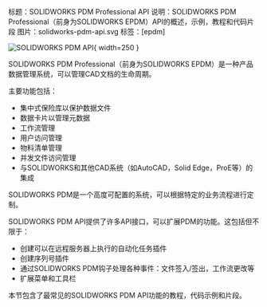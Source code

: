 标题：SOLIDWORKS PDM Professional API
说明：SOLIDWORKS PDM Professional（前身为SOLIDWORKS EPDM）API的概述，示例，教程和代码片段
图片：solidworks-pdm-api.svg
标签：[epdm]

![SOLIDWORKS PDM API](solidworks-pdm-api.svg){ width=250 }

SOLIDWORKS PDM Professional（前身为SOLIDWORKS EPDM）是一种产品数据管理系统，可以管理CAD文档的生命周期。

主要功能包括：

* 集中式保险库以保护数据文件
* 数据卡片以管理元数据
* 工作流管理
* 用户访问管理
* 物料清单管理
* 并发文件访问管理
* 与SOLIDWORKS和其他CAD系统（如AutoCAD，Solid Edge，ProE等）的集成

SOLIDWORKS PDM是一个高度可配置的系统，可以根据特定的业务流程进行定制。

SOLIDWORKS PDM API提供了许多API接口，可以扩展PDM的功能。这包括但不限于：

* 创建可以在远程服务器上执行的自动化任务插件
* 创建序列号插件
* 通过SOLIDWORKS PDM钩子处理各种事件：文件签入/签出，工作流更改等
* 扩展菜单和工具栏

本节包含了最常见的SOLIDWORKS PDM API功能的教程，代码示例和片段。